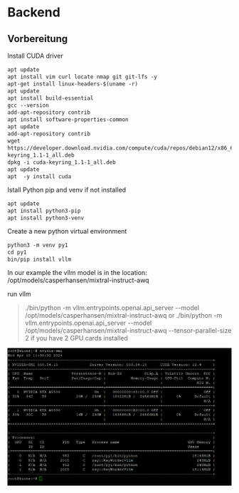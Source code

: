 # Backend
## Vorbereitung
Install CUDA driver
```
apt update
apt install vim curl locate nmap git git-lfs -y
apt-get install linux-headers-$(uname -r)
apt update
apt install build-essential
gcc --version
add-apt-repository contrib
apt install software-properties-common
apt update
add-apt-repository contrib
wget https://developer.download.nvidia.com/compute/cuda/repos/debian12/x86_64/cuda-keyring_1.1-1_all.deb
dpkg -i cuda-keyring_1.1-1_all.deb
apt update
apt  -y install cuda

```
Istall Python pip and venv if not installed
```
apt update
apt install python3-pip
apt install python3-venv
```
Create a new python virtual environment
```
python3 -m venv py1
cd py1
bin/pip install vllm
```

In our example the vllm model is in the location: /opt/models/casperhansen/mixtral-instruct-awq

run vllm
> ./bin/python -m vllm.entrypoints.openai.api_server --model /opt/models/casperhansen/mixtral-instruct-awq
or
> ./bin/python -m vllm.entrypoints.openai.api_server --model /opt/models/casperhansen/mixtral-instruct-awq --tensor-parallel-size 2
if you have 2 GPU cards installed

![GPU status](nvidia-smi.png)